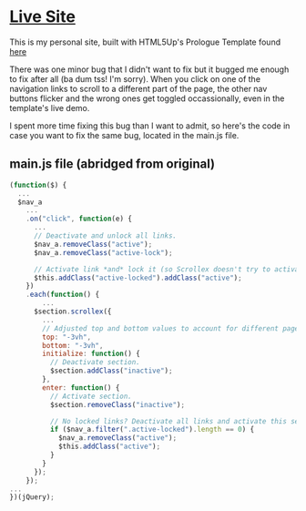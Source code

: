 # [Live Site](https://albertlee.io "My website homepage")

This is my personal site, built with HTML5Up's Prologue Template found [here](https://html5up.net/prologue "HTML5UP Prologue Website Template")

There was one minor bug that I didn't want to fix but it bugged me enough to fix after all (ba dum tss! I'm sorry).
When you click on one of the navigation links to scroll to a different part of the page, the other nav buttons flicker and the wrong ones get toggled occassionally, even in the template's live demo.

I spent more time fixing this bug than I want to admit, so here's the code in case you want to fix the same bug, located in the main.js file.

## main.js file (abridged from original)

```javascript
(function($) {
  ...
  $nav_a
    ...
    .on("click", function(e) {
      ...
      // Deactivate and unlock all links.
      $nav_a.removeClass("active");
      $nav_a.removeClass("active-lock");

      // Activate link *and* lock it (so Scrollex doesn't try to activate other links as we're scrolling to this one's section).
      $this.addClass("active-locked").addClass("active");
    })
    .each(function() {
        ...
      $section.scrollex({
        ...
        // Adjusted top and bottom values to account for different page lengths
        top: "-3vh",
        bottom: "-3vh",
        initialize: function() {
          // Deactivate section.
          $section.addClass("inactive");
        },
        enter: function() {
          // Activate section.
          $section.removeClass("inactive");

          // No locked links? Deactivate all links and activate this section's one.
          if ($nav_a.filter(".active-locked").length == 0) {
            $nav_a.removeClass("active");
            $this.addClass("active");
          }
        }
      });
    });
...
})(jQuery);
```
